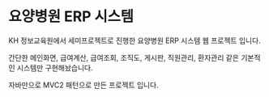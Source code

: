 # 요양병원 ERP 시스템

KH 정보교육원에서 세미프로젝트로 진행한 요양병원 ERP 시스템 웹 프로젝트 입니다.

간단한 메인화면, 급여계산, 급여조회, 조직도, 게시판, 직원관리, 환자관리 같은 기본적인 시스템만 구현해놨습니다.

자바만으로 MVC2 패턴으로 만든 프로젝트 입니다.
